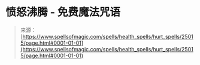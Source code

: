 <!--yml

分类：未分类

日期：2024-06-12 19:11:34

-->

# 愤怒沸腾 - 免费魔法咒语

> 来源：[https://www.spellsofmagic.com/spells/health_spells/hurt_spells/25015/page.html#0001-01-01](https://www.spellsofmagic.com/spells/health_spells/hurt_spells/25015/page.html#0001-01-01)

